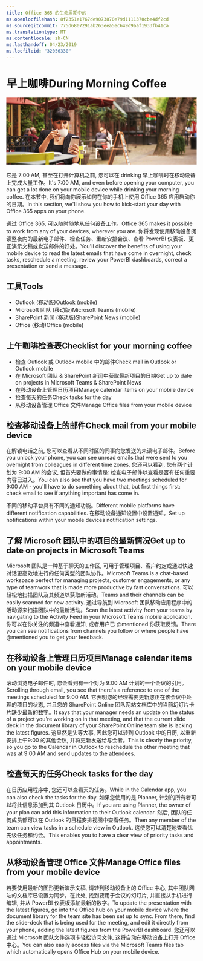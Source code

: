 ```yaml
---
title: Office 365 的生命周期中的
ms.openlocfilehash: 8f2351e1767de9073870e79d1111370cbe4df2cd
ms.sourcegitcommit: 775d6807291ab263eea5ec649d9aaf1933fb41ca
ms.translationtype: MT
ms.contentlocale: zh-CN
ms.lasthandoff: 04/23/2019
ms.locfileid: "32056330"
---
```

# <a name="during-morning-coffee"></a><span data-ttu-id="f5c9d-102">早上咖啡</span><span class="sxs-lookup"><span data-stu-id="f5c9d-102">During Morning Coffee</span></span>

![早上咖啡视觉](media/ditl_coffee.png)

<span data-ttu-id="f5c9d-104">它是 7:00 AM, 甚至在打开计算机之前, 您可以在 drinking 早上咖啡时在移动设备上完成大量工作。</span><span class="sxs-lookup"><span data-stu-id="f5c9d-104">It's 7:00 AM, and even before opening your computer, you can get a lot done on your mobile device while drinking your morning coffee.</span></span> <span data-ttu-id="f5c9d-105">在本节中, 我们将向你展示如何在你的手机上使用 Office 365 应用启动你的日期。</span><span class="sxs-lookup"><span data-stu-id="f5c9d-105">In this section, we'll show you how to kick-start your day with Office 365 apps on your phone.</span></span>

<span data-ttu-id="f5c9d-106">通过 Office 365, 可以随时随地从任何设备工作。</span><span class="sxs-lookup"><span data-stu-id="f5c9d-106">Office 365 makes it possible to work from any of your devices, wherever you are.</span></span> <span data-ttu-id="f5c9d-107">你将发现使用移动设备阅读整夜内的最新电子邮件、检查任务、重新安排会议、查看 PowerBI 仪表板、更正演示文稿或发送邮件的好处。</span><span class="sxs-lookup"><span data-stu-id="f5c9d-107">You'll discover the benefits of using your mobile device to read the latest emails that have come in overnight, check tasks, reschedule a meeting, review your PowerBI dashboards, correct a presentation or send a message.</span></span> 

## <a name="tools"></a><span data-ttu-id="f5c9d-108">工具</span><span class="sxs-lookup"><span data-stu-id="f5c9d-108">Tools</span></span>
- <span data-ttu-id="f5c9d-109">Outlook (移动版)</span><span class="sxs-lookup"><span data-stu-id="f5c9d-109">Outlook (mobile)</span></span>
- <span data-ttu-id="f5c9d-110">Microsoft 团队 (移动版)</span><span class="sxs-lookup"><span data-stu-id="f5c9d-110">Microsoft Teams (mobile)</span></span>
- <span data-ttu-id="f5c9d-111">SharePoint 新闻 (移动版)</span><span class="sxs-lookup"><span data-stu-id="f5c9d-111">SharePoint News (mobile)</span></span>
- <span data-ttu-id="f5c9d-112">Office (移动)</span><span class="sxs-lookup"><span data-stu-id="f5c9d-112">Office (mobile)</span></span>

## <a name="checklist-for-your-morning-coffee"></a><span data-ttu-id="f5c9d-113">上午咖啡检查表</span><span class="sxs-lookup"><span data-stu-id="f5c9d-113">Checklist for your morning coffee</span></span>
- <span data-ttu-id="f5c9d-114">检查 Outlook 或 Outlook mobile 中的邮件</span><span class="sxs-lookup"><span data-stu-id="f5c9d-114">Check mail in Outlook or Outlook mobile</span></span>
- <span data-ttu-id="f5c9d-115">在 Microsoft 团队 & SharePoint 新闻中获取最新项目的日期</span><span class="sxs-lookup"><span data-stu-id="f5c9d-115">Get up to date on projects in Microsoft Teams & SharePoint News</span></span>
- <span data-ttu-id="f5c9d-116">在移动设备上管理日历项目</span><span class="sxs-lookup"><span data-stu-id="f5c9d-116">Manage calendar items on your mobile device</span></span>
- <span data-ttu-id="f5c9d-117">检查每天的任务</span><span class="sxs-lookup"><span data-stu-id="f5c9d-117">Check tasks for the day</span></span>
- <span data-ttu-id="f5c9d-118">从移动设备管理 Office 文件</span><span class="sxs-lookup"><span data-stu-id="f5c9d-118">Manage Office files from your mobile device</span></span> 

## <a name="check-mail-from-your-mobile-device"></a><span data-ttu-id="f5c9d-119">检查移动设备上的邮件</span><span class="sxs-lookup"><span data-stu-id="f5c9d-119">Check mail from your mobile device</span></span>
<span data-ttu-id="f5c9d-120">在解锁电话之前, 您可以查看从不同时区的同事向您发送的未读电子邮件。</span><span class="sxs-lookup"><span data-stu-id="f5c9d-120">Before you unlock your phone, you can see unread emails that were sent to you overnight from colleagues in different time zones.</span></span> <span data-ttu-id="f5c9d-121">您还可以看到, 您有两个计划为 9:00 AM 的会议, 但首先要做的事情是: 检查电子邮件以查看是否有任何重要内容已进入。</span><span class="sxs-lookup"><span data-stu-id="f5c9d-121">You can also see that you have two meetings scheduled for 9:00 AM - you'll have to do something about that, but first things first: check email to see if anything important has come in.</span></span>

<span data-ttu-id="f5c9d-122">不同的移动平台具有不同的通知功能。</span><span class="sxs-lookup"><span data-stu-id="f5c9d-122">Different mobile platforms have different notification capabilities.</span></span> <span data-ttu-id="f5c9d-123">在移动设备通知设置中设置通知。</span><span class="sxs-lookup"><span data-stu-id="f5c9d-123">Set up notifications within your mobile devices notification settings.</span></span> 

## <a name="get-up-to-date-on-projects-in-microsoft-teams"></a><span data-ttu-id="f5c9d-124">了解 Microsoft 团队中的项目的最新情况</span><span class="sxs-lookup"><span data-stu-id="f5c9d-124">Get up to date on projects in Microsoft Teams</span></span>
<span data-ttu-id="f5c9d-125">Microsoft 团队是一种基于聊天的工作区, 可用于管理项目、客户约定或通过快速对话更高效地进行的任何类型的团队协作。</span><span class="sxs-lookup"><span data-stu-id="f5c9d-125">Microsoft Teams is a chat-based workspace perfect for managing projects, customer engagements, or any type of teamwork that is made more productive by fast conversations.</span></span> <span data-ttu-id="f5c9d-126">可以轻松地扫描团队及其频道以获取新活动。</span><span class="sxs-lookup"><span data-stu-id="f5c9d-126">Teams and their channels can be easily scanned for new activity.</span></span> <span data-ttu-id="f5c9d-127">通过导航到 Microsoft 团队移动应用程序中的活动源来扫描团队中的最新活动。</span><span class="sxs-lookup"><span data-stu-id="f5c9d-127">Scan the latest activity from your teams by navigating to the Activity Feed in your Microsoft Teams mobile application.</span></span> <span data-ttu-id="f5c9d-128">你可以在你关注的频道中查看通知, 或者用户已 @mentioned 你获取反馈。</span><span class="sxs-lookup"><span data-stu-id="f5c9d-128">There you can see notifications from channels you follow or where people have @mentioned you to get your feedback.</span></span>  

## <a name="manage-calendar-items-on-your-mobile-device"></a><span data-ttu-id="f5c9d-129">在移动设备上管理日历项目</span><span class="sxs-lookup"><span data-stu-id="f5c9d-129">Manage calendar items on your mobile device</span></span>
<span data-ttu-id="f5c9d-130">滚动浏览电子邮件时, 您会看到有一个对为 9:00 AM 计划的一个会议的引用。</span><span class="sxs-lookup"><span data-stu-id="f5c9d-130">Scrolling through email, you see that there's a reference to one of the meetings scheduled for 9:00 AM.</span></span> <span data-ttu-id="f5c9d-131">它表明您的经理需要更新您正在该会议中处理的项目的状态, 并且您的 SharePoint Online 团队网站文档库中的当前幻灯片卡片缺少最新的数字。</span><span class="sxs-lookup"><span data-stu-id="f5c9d-131">It says that your manager needs an update on the status of a project you're working on in that meeting, and that the current slide deck in the document library of your SharePoint Online team site is lacking the latest figures.</span></span> <span data-ttu-id="f5c9d-132">这显然是头等大事, 因此您可以转到 Outlook 中的日历, 以重新安排上午9:00 的其他会议, 并将更新发送给与会者。</span><span class="sxs-lookup"><span data-stu-id="f5c9d-132">This is clearly the priority, so you go to the Calendar in Outlook to reschedule the other meeting that was at 9:00 AM and send updates to the attendees.</span></span>

## <a name="check-tasks-for-the-day"></a><span data-ttu-id="f5c9d-133">检查每天的任务</span><span class="sxs-lookup"><span data-stu-id="f5c9d-133">Check tasks for the day</span></span>
<span data-ttu-id="f5c9d-134">在日历应用程序中, 您还可以查看天的任务。</span><span class="sxs-lookup"><span data-stu-id="f5c9d-134">While in the Calendar app, you can also check the tasks for the day.</span></span> <span data-ttu-id="f5c9d-135">如果您使用的是 Planner, 计划的所有者可以将此信息添加到其 Outlook 日历中。</span><span class="sxs-lookup"><span data-stu-id="f5c9d-135">If you are using Planner, the owner of your plan can add this information to their Outlook calendar.</span></span> <span data-ttu-id="f5c9d-136">然后, 团队的任何成员都可以在 Outlook 的日程安排视图中查看任务。</span><span class="sxs-lookup"><span data-stu-id="f5c9d-136">Then any member of the team can view tasks in a schedule view in Outlook.</span></span> <span data-ttu-id="f5c9d-137">这使您可以清楚地查看优先级任务和约会。</span><span class="sxs-lookup"><span data-stu-id="f5c9d-137">This enables you to have a clear view of priority tasks and appointments.</span></span>  

## <a name="manage-office-files-from-your-mobile-device"></a><span data-ttu-id="f5c9d-138">从移动设备管理 Office 文件</span><span class="sxs-lookup"><span data-stu-id="f5c9d-138">Manage Office files from your mobile device</span></span>
<span data-ttu-id="f5c9d-139">若要使用最新的图形更新演示文稿, 请转到移动设备上的 Office 中心, 其中团队网站的文档库已设置为同步。在此处, 找到要用于会议的幻灯片, 并直接从手机进行编辑, 并从 PowerBI 仪表板添加最新的数字。</span><span class="sxs-lookup"><span data-stu-id="f5c9d-139">To update the presentation with the latest figures, go into the Office hub on your mobile device where the document library for the team site has been set up to sync. From there, find the slide-deck that is being used for the meeting, and edit it directly from your phone, adding the latest figures from the PowerBI dashboard.</span></span> <span data-ttu-id="f5c9d-140">您还可以通过 Microsoft 团队文件选项卡轻松访问文件, 这将自动在移动设备上打开 Office 中心。</span><span class="sxs-lookup"><span data-stu-id="f5c9d-140">You can also easily access files via the Microsoft Teams files tab which automatically opens Office Hub on your mobile device.</span></span> 